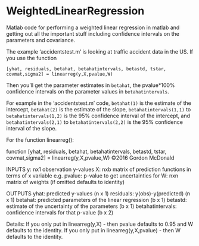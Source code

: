 # WeightedLinearRegression
Matlab code for performing a weighted linear regression in matlab and getting out all the important stuff including confidence intervals on the parameters and covariance.

The example ‘accidentstest.m’ is looking at traffic accident data in the US. If you use the function 

`[yhat, residuals, betahat, betahatintervals, betastd, tstar, covmat,sigma2] = linearreg(y,X,pvalue,W)`

Then you’ll get the parameter estimates in `betahat`, the pvalue*100% confidence intervals on the parameter values in `betahatintervals`.
 
For example in the ‘accidentstest.m’ code,
`betahat(1)` is the estimate of the intercept, `betahat(2)` is the estimate of the slope,
`betahatintervals(1,1)` to `betahatintervals(1,2)` is the 95% confidence interval of the intercept, and
`betahatintervals(2,1)` to `betahatintervals(2,2)` is the 95% confidence interval of the slope.


For the function linearreg():

function [yhat, residuals, betahat, betahatintervals, betastd, tstar, covmat,sigma2] = linearreg(y,X,pvalue,W)
©2016 Gordon McDonald

INPUTS
y:     nx1 observation y-values
X:     nxb matrix of prediction functions in terms of x variable e.g. 
pvalue: p-value to get uncertainties for
W:     nxn matrix of weights (if omitted defaults to identity)

OUTPUTS
yhat:              predicted y-values  (n x 1)
residuals:         y(obs)-y(predicted)  (n x 1)
betahat:           predicted parameters of the linear regression (b x 1)
betastd:           estimate of the uncertainty of the parameters (b x 1)
betahatintervals:  confidence intervals for that p-value (b x 2)

Details:
If you only put in linearreg(y,X) - then pvalue defaults to 0.95 and W defaults to the identity.
If you only put in linearreg(y,X,pvalue) - then W defaults to the identity.

